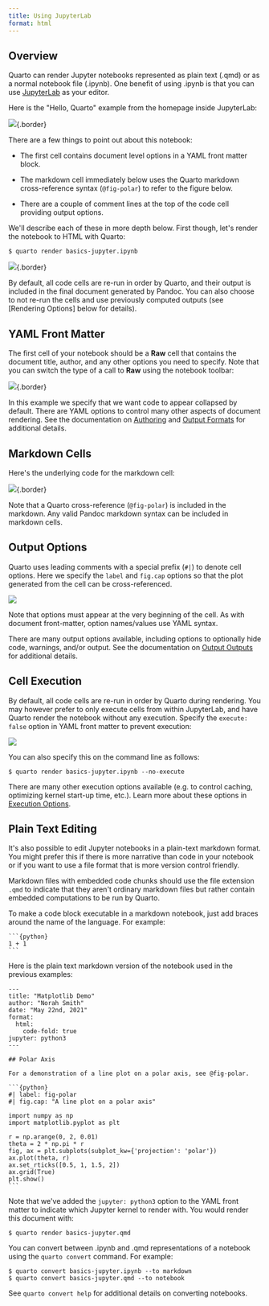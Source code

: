 ```yaml
---
title: Using JupyterLab
format: html
---
```


## Overview

Quarto can render Jupyter notebooks represented as plain text (.qmd) or as a normal notebook file (.ipynb). One benefit of using .ipynb is that you can use [JupyterLab](https://jupyterlab.readthedocs.io/en/stable/) as your editor.

Here is the "Hello, Quarto" example from the homepage inside JupyterLab:

![](images/jupyter-lab.png){.border}

There are a few things to point out about this notebook:

-   The first cell contains document level options in a YAML front matter block.

-   The markdown cell immediately below uses the Quarto markdown cross-reference syntax (`@fig-polar`) to refer to the figure below.

-   There are a couple of comment lines at the top of the code cell providing output options.

We'll describe each of these in more depth below. First though, let's render the notebook to HTML with Quarto:

``` {.bash}
$ quarto render basics-jupyter.ipynb
```

![](images/hello-quarto.png){.border}

By default, all code cells are re-run in order by Quarto, and their output is included in the final document generated by Pandoc. You can also choose to not re-run the cells and use previously computed outputs (see [Rendering Options] below for details).

## YAML Front Matter

The first cell of your notebook should be a **Raw** cell that contains the document title, author, and any other options you need to specify. Note that you can switch the type of a call to **Raw** using the notebook toolbar:

![](images/jupyter-lab-yaml.png){.border}

In this example we specify that we want code to appear collapsed by default. There are YAML options to control many other aspects of document rendering. See the documentation on [Authoring](../authoring/markdown-basics.md) and [Output Formats](../docs/output-formats/html-basics.Rmd) for additional details.

## Markdown Cells

Here's the underlying code for the markdown cell:

![](images/jupyter-lab-markdown.png){.border}

Note that a Quarto cross-reference (`@fig-polar`) is included in the markdown. Any valid Pandoc markdown syntax can be included in markdown cells.

## Output Options

Quarto uses leading comments with a special prefix (`#|`) to denote cell options. Here we specify the `label` and `fig.cap` options so that the plot generated from the cell can be cross-referenced.

![](images/jupyter-lab-output-options.png)

Note that options must appear at the very beginning of the cell. As with document front-matter, option names/values use YAML syntax.

There are many output options available, including options to optionally hide code, warnings, and/or output. See the documentation on [Output Outputs](../computations/execution-options.md#output-options) for additional details.

## Cell Execution

By default, all code cells are re-run in order by Quarto during rendering. You may however prefer to only execute cells from within JupyterLab, and have Quarto render the notebook without any execution. Specify the `execute: false` option in YAML front matter to prevent execution:

![](images/jupyter-lab-no-execute.png)

You can also specify this on the command line as follows:

``` {.bash}
$ quarto render basics-jupyter.ipynb --no-execute
```

There are many other execution options available (e.g. to control caching, optimizing kernel start-up time, etc.). Learn more about these options in [Execution Options](execution-options.md).

## Plain Text Editing

It's also possible to edit Jupyter notebooks in a plain-text markdown format. You might prefer this if there is more narrative than code in your notebook or if you want to use a file format that is more version control friendly.

Markdown files with embedded code chunks should use the file extension `.qmd` to indicate that they aren't ordinary markdown files but rather contain embedded computations to be run by Quarto.


To make a code block executable in a markdown notebook, just add braces around the name of the language. For example:

```` {.python}
```{python}
1 + 1
```
````

Here is the plain text markdown version of the notebook used in the previous examples:

```` {.python}
---
title: "Matplotlib Demo"
author: "Norah Smith"
date: "May 22nd, 2021"
format: 
  html:
    code-fold: true
jupyter: python3
---

## Polar Axis

For a demonstration of a line plot on a polar axis, see @fig-polar.

```{python}
#| label: fig-polar
#| fig.cap: "A line plot on a polar axis"

import numpy as np
import matplotlib.pyplot as plt

r = np.arange(0, 2, 0.01)
theta = 2 * np.pi * r
fig, ax = plt.subplots(subplot_kw={'projection': 'polar'})
ax.plot(theta, r)
ax.set_rticks([0.5, 1, 1.5, 2])
ax.grid(True)
plt.show()
```
````

Note that we've added the `jupyter: python3` option to the YAML front matter to indicate which Jupyter kernel to render with. You would render this document with:

``` {.bash}
$ quarto render basics-jupyter.qmd
```

You can convert between .ipynb and .qmd representations of a notebook using the `quarto convert` command. For example:

``` {.bash}
$ quarto convert basics-jupyter.ipynb --to markdown
$ quarto convert basics-jupyter.qmd --to notebook
```

See `quarto convert help` for additional details on converting notebooks.
